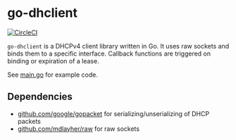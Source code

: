 go-dhclient
===========

[![CircleCI](https://circleci.com/gh/digineo/go-dhclient/tree/master.svg?style=shield)](https://circleci.com/gh/digineo/go-dhclient/tree/master)

`go-dhclient` is a DHCPv4 client library written in Go.
It uses raw sockets and binds them to a specific interface.
Callback functions are triggered on binding or expiration of a lease.

See [main.go](cmd/dhclient/main.go) for example code.

## Dependencies

* [github.com/google/gopacket](https://github.com/google/gopacket) for serializing/unserializing of DHCP packets
* [github.com/mdlayher/raw](https://github.com/mdlayher/raw) for raw sockets
